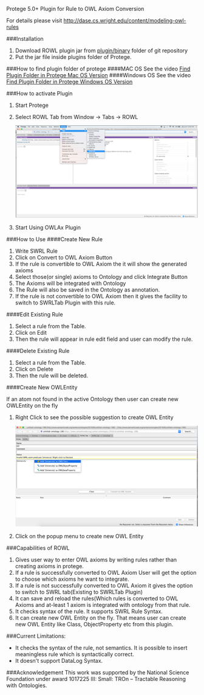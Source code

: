 Protege 5.0+ Plugin for Rule to OWL Axiom Conversion

For details please visit http://dase.cs.wright.edu/content/modeling-owl-rules



###Installation
1. Download ROWL plugin jar from <a href="https://github.com/md-k-sarker/ROWL/blob/master/plugin/binary/ROWL-0.0.1.jar?raw=true" title="plugin"> plugin/binary</a> folder of git repository
2. Put the jar file inside plugins folder of Protege.

###How to find plugin folder of protege 
####MAC OS
See the video <a href="https://github.com/md-k-sarker/OWLAx/blob/master/plugin/docs/Video/macPluginFolder.mov?raw=true" title="plugin"> Find Plugin Folder in Protege Mac OS Version</a>
####Windows OS
See the video <a href="https://github.com/md-k-sarker/OWLAx/blob/master/plugin/docs/Video/windowsPluginFolder.webm?raw=true" title="plugin"> Find Plugin Folder in Protege Windows OS Version</a>


###How to activate Plugin
1. Start Protege
2. Select ROWL Tab from
	 Window -> Tabs -> ROWL
	 
	 ![Alt Click on ROWLTab to Select](https://github.com/md-k-sarker/ROWL/blob/master/plugin/doc/screenshot/SelectROWLTab.png)
	 
3. Start Using OWLAx Plugin

###How to Use
####Create New Rule
1. Write SWRL Rule
2. Click on Convert to OWL Axiom Button
3. If the rule is convertible to OWL Axiom the it will show the generated axioms
4. Select those(or single) axioms to Ontology and click Integrate Button
5. The Axioms will be integrated with Ontology
6. The Rule will also be saved in the Ontology as annotation.
7. If the rule is not convertible to OWL Axiom then it gives the facility to switch to SWRLTab Plugin with this rule.

####Edit Existing Rule
1. Select a rule from the Table.
2. Click on Edit
3. Then the rule will appear in rule edit field and user can modify the rule.

####Delete Existing Rule
1. Select a rule from the Table.
2. Click on Delete
3. Then the rule will be deleted.

####Create New OWLEntity
<p>If an atom not found in the active Ontology then user can create new OWLEntity on the fly</p>

1. Right Click to see the possible suggestion to create OWL Entity

	![Alt Right Click to see the possible suggestion](https://github.com/md-k-sarker/ROWL/blob/master/plugin/doc/screenshot/SeeSuggestion.png)

2. Click on the popup menu to create new OWL Entity



###Capabilities of ROWL
<ol>
<li> Gives user way to enter OWL axioms by writing rules rather than creating axioms in protege. 
<br>
<li> If a rule is successfully converted to OWL Axiom User will get the option to choose which axioms he want to integrate.
<li> If a rule is not successfully converted to OWL Axiom it gives the option to switch to SWRL tab(Existing to SWRLTab Plugin)
<li> It can save and reload the rules(Which rules is converted to OWL Axioms and at-least 1 axiom is integrated with ontology from that rule.
<li> It checks syntax of the rule. It supports SWRL Rule Syntax.
<li> It can create new OWL Entity on the fly. That means user can create new OWL Entity like Class, ObjectProperty etc from this plugin.
</ol>

     
###Current Limitations:
<ul>
<li> It checks the syntax of the rule, not semantics. It is possible to insert meaningless rule which is syntactically correct.
<li> It doesn't support DataLog Syntax.
</ul>


###Acknowledgement
This work was supported by the National Science Foundation under award 1017225 III: Small: TROn – Tractable Reasoning with Ontologies.


